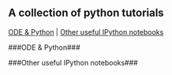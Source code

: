 A collection of python tutorials
---

[ODE & Python](#ODE-&-Python) | [Other useful IPython notebooks](#Other-useful-IPython-notebooks)

###ODE & Python###

###Other useful IPython notebooks###

